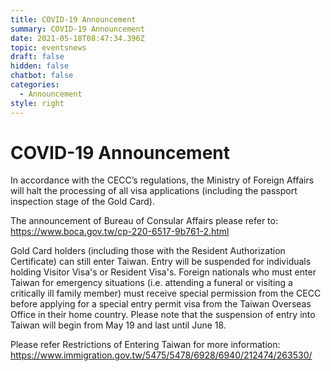 ```yaml
---
title: COVID-19 Announcement
summary: COVID-19 Announcement
date: 2021-05-18T08:47:34.396Z
topic: eventsnews
draft: false
hidden: false
chatbot: false
categories:
  - Announcement
style: right
---
```

# COVID-19 Announcement

In accordance with the CECC’s regulations, the Ministry of Foreign Affairs will halt the processing of all visa applications (including the passport inspection stage of the Gold Card).

The announcement of Bureau of Consular Affairs please refer to: <https://www.boca.gov.tw/cp-220-6517-9b761-2.html>

Gold Card holders (including those with the Resident Authorization Certificate) can still enter Taiwan. Entry will be suspended for individuals holding Visitor Visa's or Resident Visa's. Foreign nationals who must enter Taiwan for emergency situations (i.e. attending a funeral or visiting a critically ill family member) must receive special permission from the CECC before applying for a special entry permit visa from the Taiwan Overseas Office in their home country. Please note that the suspension of entry into Taiwan will begin from May 19 and last until June 18.

Please refer Restrictions of Entering Taiwan for more information: <https://www.immigration.gov.tw/5475/5478/6928/6940/212474/263530/>

[](https://www.immigration.gov.tw/5475/5478/6928/6940/212474/263530/)[](https://www.immigration.gov.tw/5385/7445/211420/229781/211422/216338/)